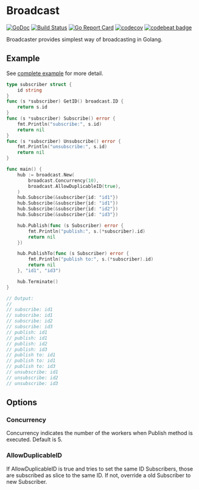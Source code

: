 # Broadcast

[![GoDoc](https://godoc.org/github.com/kyfk/broadcast?status.svg)](https://godoc.org/github.com/kyfk/broadcast)
[![Build Status](https://cloud.drone.io/api/badges/kyfk/broadcast/status.svg)](https://cloud.drone.io/kyfk/broadcast)
[![Go Report Card](https://goreportcard.com/badge/github.com/kyfk/broadcast)](https://goreportcard.com/report/github.com/kyfk/broadcast)
[![codecov](https://codecov.io/gh/kyfk/broadcast/branch/master/graph/badge.svg)](https://codecov.io/gh/kyfk/broadcast)
[![codebeat badge](https://codebeat.co/badges/3aff2433-415b-491e-95c6-215e56b9d199)](https://codebeat.co/projects/github-com-kyfk-broadcast-master)

Broadcaster provides simplest way of broadcasting in Golang.

## Example

See [complete example](https://github.com/kyfk/broadcast/tree/master/example/grpc/chat) for more detail.

```go
type subscriber struct {
    id string
}
func (s *subscriber) GetID() broadcast.ID {
    return s.id
}
func (s *subscriber) Subscribe() error {
    fmt.Println("subscribe:", s.id)
    return nil
}
func (s *subscriber) Unsubscribe() error {
    fmt.Println("unsubscribe:", s.id)
    return nil
}

func main() {
    hub := broadcast.New(
        broadcast.Concurrency(10),
        broadcast.AllowDuplicableID(true),
    )
    hub.Subscribe(&subscriber{id: "id1"})
    hub.Subscribe(&subscriber{id: "id1"})
    hub.Subscribe(&subscriber{id: "id2"})
    hub.Subscribe(&subscriber{id: "id3"})

    hub.Publish(func (s Subscriber) error {
        fmt.Println("publish:", s.(*subscriber).id)
        return nil
    })

    hub.PublishTo(func (s Subscriber) error {
        fmt.Println("publish to:", s.(*subscriber).id)
        return nil
    }, "id1", "id3")

    hub.Terminate()
}

// Output:
//
// subscribe: id1
// subscribe: id1
// subscribe: id2
// subscribe: id3
// publish: id1
// publish: id1
// publish: id2
// publish: id3
// publish to: id1
// publish to: id1
// publish to: id3
// unsubscribe: id1
// unsubscribe: id2
// unsubscribe: id3
```

## Options

### Concurrency
Concurrency indicates the number of the workers when Publish method is executed.
Default is 5.

### AllowDuplicableID
If AllowDuplicableID is true and tries to set the same ID Subscribers, those are subscribed as
slice to the same ID.
If not, override a old Subscriber to new Subscriber.
